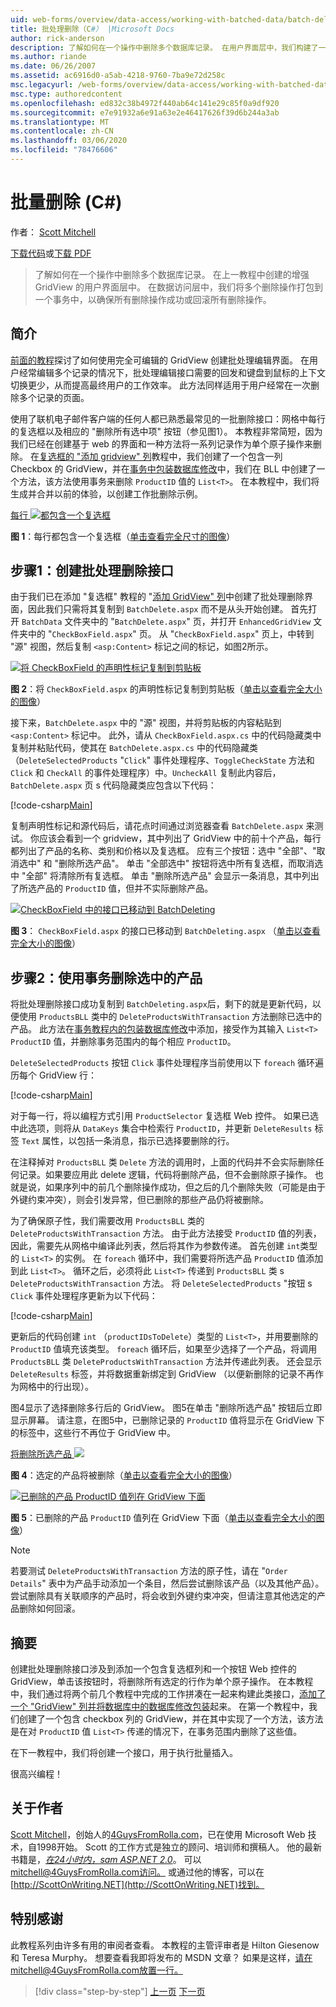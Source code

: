 ```yaml
---
uid: web-forms/overview/data-access/working-with-batched-data/batch-deleting-cs
title: 批处理删除（C#） |Microsoft Docs
author: rick-anderson
description: 了解如何在一个操作中删除多个数据库记录。 在用户界面层中，我们构建了一个在早期 tut 中创建的增强 GridView 。
ms.author: riande
ms.date: 06/26/2007
ms.assetid: ac6916d0-a5ab-4218-9760-7ba9e72d258c
msc.legacyurl: /web-forms/overview/data-access/working-with-batched-data/batch-deleting-cs
msc.type: authoredcontent
ms.openlocfilehash: ed832c38b4972f440ab64c141e29c85f0a9df920
ms.sourcegitcommit: e7e91932a6e91a63e2e46417626f39d6b244a3ab
ms.translationtype: MT
ms.contentlocale: zh-CN
ms.lasthandoff: 03/06/2020
ms.locfileid: "78476606"
---
```

# <a name="batch-deleting-c"></a>批量删除 (C#)

作者： [Scott Mitchell](https://twitter.com/ScottOnWriting)

[下载代码](https://download.microsoft.com/download/3/9/f/39f92b37-e92e-4ab3-909e-b4ef23d01aa3/ASPNET_Data_Tutorial_65_CS.zip)或[下载 PDF](batch-deleting-cs/_static/datatutorial65cs1.pdf)

> 了解如何在一个操作中删除多个数据库记录。 在上一教程中创建的增强 GridView 的用户界面层中。 在数据访问层中，我们将多个删除操作打包到一个事务中，以确保所有删除操作成功或回滚所有删除操作。

## <a name="introduction"></a>简介

[前面的教程](batch-updating-cs.md)探讨了如何使用完全可编辑的 GridView 创建批处理编辑界面。 在用户经常编辑多个记录的情况下，批处理编辑接口需要的回发和键盘到鼠标的上下文切换更少，从而提高最终用户的工作效率。 此方法同样适用于用户经常在一次删除多个记录的页面。

使用了联机电子邮件客户端的任何人都已熟悉最常见的一批删除接口：网格中每行的复选框以及相应的 "删除所有选中项" 按钮（参见图1）。 本教程非常简短，因为我们已经在创建基于 web 的界面和一种方法将一系列记录作为单个原子操作来删除。 在[复选框的 "添加 gridview" 列](../enhancing-the-gridview/adding-a-gridview-column-of-checkboxes-cs.md)教程中，我们创建了一个包含一列 Checkbox 的 GridView，并在[事务中包装数据库修改](wrapping-database-modifications-within-a-transaction-cs.md)中，我们在 BLL 中创建了一个方法，该方法使用事务来删除 `ProductID` 值的 `List<T>`。 在本教程中，我们将生成并合并以前的体验，以创建工作批删除示例。

[每行 ![都包含一个复选框](batch-deleting-cs/_static/image1.gif)](batch-deleting-cs/_static/image1.png)

**图 1**：每行都包含一个复选框（[单击查看完全尺寸的图像](batch-deleting-cs/_static/image2.png)）

## <a name="step-1-creating-the-batch-deleting-interface"></a>步骤1：创建批处理删除接口

由于我们已在添加 "复选框" 教程的 "[添加 GridView" 列](../enhancing-the-gridview/adding-a-gridview-column-of-checkboxes-cs.md)中创建了批处理删除界面，因此我们只需将其复制到 `BatchDelete.aspx` 而不是从头开始创建。 首先打开 `BatchData` 文件夹中的 "`BatchDelete.aspx`" 页，并打开 `EnhancedGridView` 文件夹中的 "`CheckBoxField.aspx`" 页。 从 "`CheckBoxField.aspx`" 页上，中转到 "源" 视图，然后复制 `<asp:Content>` 标记之间的标记，如图2所示。

[![将 CheckBoxField 的声明性标记复制到剪贴板](batch-deleting-cs/_static/image2.gif)](batch-deleting-cs/_static/image3.png)

**图 2**：将 `CheckBoxField.aspx` 的声明性标记复制到剪贴板（[单击以查看完全大小的图像](batch-deleting-cs/_static/image4.png)）

接下来，`BatchDelete.aspx` 中的 "源" 视图，并将剪贴板的内容粘贴到 `<asp:Content>` 标记中。 此外，请从 `CheckBoxField.aspx.cs` 中的代码隐藏类中复制并粘贴代码，使其在 `BatchDelete.aspx.cs` 中的代码隐藏类（`DeleteSelectedProducts` "`Click`" 事件处理程序、`ToggleCheckState` 方法和 `Click` 和 `CheckAll` 的事件处理程序）中。`UncheckAll` 复制此内容后，`BatchDelete.aspx` 页 s 代码隐藏类应包含以下代码：

[!code-csharp[Main](batch-deleting-cs/samples/sample1.cs)]

复制声明性标记和源代码后，请花点时间通过浏览器查看 `BatchDelete.aspx` 来测试。 你应该会看到一个 gridview，其中列出了 GridView 中的前十个产品，每行都列出了产品的名称、类别和价格以及复选框。 应有三个按钮：选中 "全部"、"取消选中" 和 "删除所选产品"。 单击 "全部选中" 按钮将选中所有复选框，而取消选中 "全部" 将清除所有复选框。 单击 "删除所选产品" 会显示一条消息，其中列出了所选产品的 `ProductID` 值，但并不实际删除产品。

[![CheckBoxField 中的接口已移动到 BatchDeleting](batch-deleting-cs/_static/image3.gif)](batch-deleting-cs/_static/image5.png)

**图 3**： `CheckBoxField.aspx` 的接口已移动到 `BatchDeleting.aspx` （[单击以查看完全大小的图像](batch-deleting-cs/_static/image6.png)）

## <a name="step-2-deleting-the-checked-products-using-transactions"></a>步骤2：使用事务删除选中的产品

将批处理删除接口成功复制到 `BatchDeleting.aspx`后，剩下的就是更新代码，以便使用 `ProductsBLL` 类中的 `DeleteProductsWithTransaction` 方法删除已选中的产品。 此方法在[事务教程内的包装数据库修改](wrapping-database-modifications-within-a-transaction-cs.md)中添加，接受作为其输入 `List<T>` `ProductID` 值，并删除事务范围内的每个相应 `ProductID`。

`DeleteSelectedProducts` 按钮 `Click` 事件处理程序当前使用以下 `foreach` 循环遍历每个 GridView 行：

[!code-csharp[Main](batch-deleting-cs/samples/sample2.cs)]

对于每一行，将以编程方式引用 `ProductSelector` 复选框 Web 控件。 如果已选中此选项，则将从 `DataKeys` 集合中检索行 `ProductID`，并更新 `DeleteResults` 标签 `Text` 属性，以包括一条消息，指示已选择要删除的行。

在注释掉对 `ProductsBLL` 类 `Delete` 方法的调用时，上面的代码并不会实际删除任何记录。如果要应用此 delete 逻辑，代码将删除产品，但不会删除原子操作。 也就是说，如果序列中的前几个删除操作成功，但之后的几个删除失败（可能是由于外键约束冲突），则会引发异常，但已删除的那些产品仍将被删除。

为了确保原子性，我们需要改用 `ProductsBLL` 类的 `DeleteProductsWithTransaction` 方法。 由于此方法接受 `ProductID` 值的列表，因此，需要先从网格中编译此列表，然后将其作为参数传递。 首先创建 `int`类型的 `List<T>` 的实例。 在 `foreach` 循环中，我们需要将所选产品 `ProductID` 值添加到此 `List<T>`。 循环之后，必须将此 `List<T>` 传递到 `ProductsBLL` 类 s `DeleteProductsWithTransaction` 方法。 将 `DeleteSelectedProducts` "按钮 s `Click` 事件处理程序更新为以下代码：

[!code-csharp[Main](batch-deleting-cs/samples/sample3.cs)]

更新后的代码创建 `int` （`productIDsToDelete`）类型的 `List<T>`，并用要删除的 `ProductID` 值填充该类型。 `foreach` 循环后，如果至少选择了一个产品，将调用 `ProductsBLL` 类 `DeleteProductsWithTransaction` 方法并传递此列表。 还会显示 `DeleteResults` 标签，并将数据重新绑定到 GridView （以便新删除的记录不再作为网格中的行出现）。

图4显示了选择删除多行后的 GridView。 图5在单击 "删除所选产品" 按钮后立即显示屏幕。 请注意，在图5中，已删除记录的 `ProductID` 值将显示在 GridView 下的标签中，这些行不再位于 GridView 中。

[将删除所选产品 ![](batch-deleting-cs/_static/image4.gif)](batch-deleting-cs/_static/image7.png)

**图 4**：选定的产品将被删除（[单击以查看完全大小的图像](batch-deleting-cs/_static/image8.png)）

[![已删除的产品 ProductID 值列在 GridView 下面](batch-deleting-cs/_static/image5.gif)](batch-deleting-cs/_static/image9.png)

**图 5**：已删除的产品 `ProductID` 值列在 GridView 下面（[单击以查看完全大小的图像](batch-deleting-cs/_static/image10.png)）

> [!NOTE]
> 若要测试 `DeleteProductsWithTransaction` 方法的原子性，请在 "`Order Details`" 表中为产品手动添加一个条目，然后尝试删除该产品（以及其他产品）。 尝试删除具有关联顺序的产品时，将会收到外键约束冲突，但请注意其他选定的产品删除如何回滚。

## <a name="summary"></a>摘要

创建批处理删除接口涉及到添加一个包含复选框列和一个按钮 Web 控件的 GridView，单击该按钮时，将删除所有选定的行作为单个原子操作。 在本教程中，我们通过将两个前几个教程中完成的工作拼凑在一起来构建此类接口，[添加了一个 "GridView" 列并将](../enhancing-the-gridview/adding-a-gridview-column-of-checkboxes-cs.md)[数据库中的数据库修改包装](wrapping-database-modifications-within-a-transaction-cs.md)起来。 在第一个教程中，我们创建了一个包含 checkbox 列的 GridView，并在其中实现了一个方法，该方法是在对 `ProductID` 值 `List<T>` 传递的情况下，在事务范围内删除了这些值。

在下一教程中，我们将创建一个接口，用于执行批量插入。

很高兴编程！

## <a name="about-the-author"></a>关于作者

[Scott Mitchell](http://www.4guysfromrolla.com/ScottMitchell.shtml)，创始人的[4GuysFromRolla.com](http://www.4guysfromrolla.com)，已在使用 Microsoft Web 技术，自1998开始。 Scott 的工作方式是独立的顾问、培训师和撰稿人。 他的最新书籍是，[*在24小时内，sam ASP.NET 2.0*](https://www.amazon.com/exec/obidos/ASIN/0672327384/4guysfromrollaco)。 可以[mitchell@4GuysFromRolla.com访问。](mailto:mitchell@4GuysFromRolla.com) 或通过他的博客，可以在[http://ScottOnWriting.NET](http://ScottOnWriting.NET)找到。

## <a name="special-thanks-to"></a>特别感谢

此教程系列由许多有用的审阅者查看。 本教程的主管评审者是 Hilton Giesenow 和 Teresa Murphy。 想要查看我即将发布的 MSDN 文章？ 如果是这样，请在mitchell@4GuysFromRolla.com放置一行[。](mailto:mitchell@4GuysFromRolla.com)

> [!div class="step-by-step"]
> [上一页](batch-updating-cs.md)
> [下一页](batch-inserting-cs.md)
